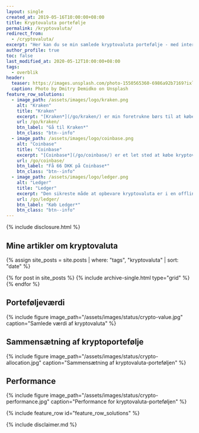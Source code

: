 ```yaml
---
layout: single
created_at: 2019-05-16T10:00:00+08:00
title: Kryptovaluta portefølje
permalink: /kryptovaluta/
redirect_from:
  - /cryptovaluta/
excerpt: "Her kan du se min samlede kryptovaluta portefølje - med intern rente, totalt investeret og indkomst."
author_profile: true
toc: false
last_modified_at: 2020-05-12T10:00:00+08:00
tags:
  - overblik
header:
  teaser: https://images.unsplash.com/photo-1550565360-6986a92b7169?ixlib=rb-1.2.1&ixid=eyJhcHBfaWQiOjEyMDd9&auto=format&fit=crop&w=400&q=80
  caption: Photo by Dmitry Demidko on Unsplash
feature_row_solutions:
  - image_path: /assets/images/logo/kraken.png
    alt: "Kraken"
    title: "Kraken"
    excerpt: "[Kraken*](/go/kraken/) er min foretrukne børs til at købe krypto. Den har et fint udvalg og er let at bruge."
    url: /go/kraken/
    btn_label: "Gå til Kraken*"
    btn_class: "btn--info"
  - image_path: /assets/images/logo/coinbase.png
    alt: "Coinbase"
    title: "Coinbase"
    excerpt: "[Coinbase*](/go/coinbase/) er et let sted at købe kryptovaluta. Hvis du bruger mit link, så får du for 10 USD, når du køber for 100 USD."
    url: /go/coinbase/
    btn_label: "Få 66 DKK på Coinbase*"
    btn_class: "btn--info"
  - image_path: /assets/images/logo/ledger.png
    alt: "Ledger"
    title: "Ledger"
    excerpt: "Den sikreste måde at opbevare kryptovaluta er i en offline hardware wallet. [Ledger*](/go/ledger/) er førende på markedet."
    url: /go/ledger/
    btn_label: "Køb Ledger*"
    btn_class: "btn--info"
---
```


{% include disclosure.html %}

## Mine artikler om kryptovaluta

<div class="feature__wrapper">

{% assign site_posts = site.posts | where: "tags", "kryptovaluta" | sort: "date" %}

{% for post in site_posts %}
  {% include archive-single.html type="grid" %}
{% endfor %}

</div>

## Porteføljeværdi

{% include figure image_path="/assets/images/status/crypto-value.jpg" caption="Samlede værdi af kryptovaluta" %}

## Sammensætning af kryptoportefølje

{% include figure image_path="/assets/images/status/crypto-allocation.jpg" caption="Sammensætning af kryptovaluta-porteføljen" %}

## Performance

{% include figure image_path="/assets/images/status/crypto-performance.jpg" caption="Performance for kryptovaluta-porteføljen" %}

{% include feature_row id="feature_row_solutions" %}

{% include disclaimer.md %}
